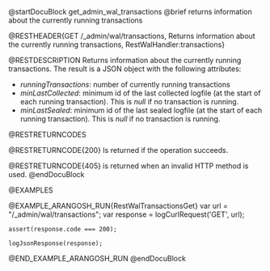 
@startDocuBlock get_admin_wal_transactions
@brief returns information about the currently running transactions

@RESTHEADER{GET /_admin/wal/transactions, Returns information about the currently running transactions, RestWalHandler:transactions}

@RESTDESCRIPTION
Returns information about the currently running transactions. The result
is a JSON object with the following attributes:
- *runningTransactions*: number of currently running transactions
- *minLastCollected*: minimum id of the last collected logfile (at the
  start of each running transaction). This is *null* if no transaction is
  running.
- *minLastSealed*: minimum id of the last sealed logfile (at the
  start of each running transaction). This is *null* if no transaction is
  running.

@RESTRETURNCODES

@RESTRETURNCODE{200}
Is returned if the operation succeeds.

@RESTRETURNCODE{405}
is returned when an invalid HTTP method is used.
@endDocuBlock

@EXAMPLES

@EXAMPLE_ARANGOSH_RUN{RestWalTransactionsGet}
    var url = "/_admin/wal/transactions";
    var response = logCurlRequest('GET', url);

    assert(response.code === 200);

    logJsonResponse(response);
@END_EXAMPLE_ARANGOSH_RUN
@endDocuBlock

